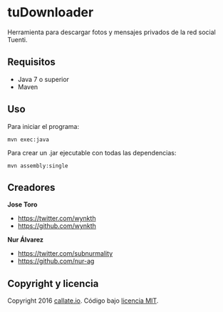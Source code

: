 # tuDownloader
Herramienta para descargar fotos y mensajes privados de la red social Tuenti.

## Requisitos
- Java 7 o superior
- Maven

## Uso
Para iniciar el programa:

    mvn exec:java
    
Para crear un .jar ejecutable con todas las dependencias:

    mvn assembly:single


## Creadores
**Jose Toro**
- https://twitter.com/wynkth
- https://github.com/wynkth

**Nur Álvarez**
- https://twitter.com/subnurmality
- https://github.com/nur-ag


## Copyright y licencia
Copyright 2016 [callate.io](http://callate.io). Código bajo [licencia MIT](https://github.com/callate-io/tuDownloader/blob/master/LICENSE).
